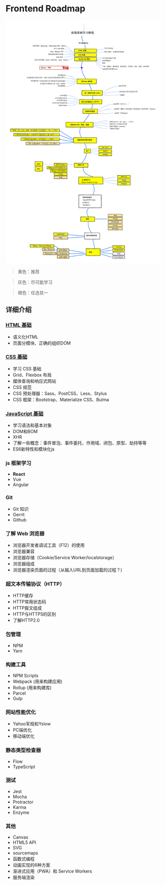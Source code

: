 # Frontend Roadmap
![roadmap](./img/roadmap.png)

> 黄色：推荐

> 灰色：尽可能学习

> 橙色：任选其一

## 详细介绍

### [HTML 基础](curated-tutorial/basic-html.md)

+ 语义化HTML
+ 页面分模块、正确的组织DOM

### [CSS 基础](curated-tutorial/basic-css.md)

+ 学习 CSS 基础
+ Grid、Flexbox 布局
+ 媒体查询和响应式网站
+ CSS 规范
+ CSS 预处理器：Sass、PostCSS、Less、Stylus
+ CSS 框架：Bootstrap、Materialize CSS、Bulma

### [JavaScript 基础](curated-tutorial/basic-javascript.md)

+ 学习语法和基本对象
+ DOM和BOM
+ XHR
+ 了解一些概念：事件冒泡、事件委托、作用域、闭包、原型、劫持等等
+ ES6新特性和模块化js

### js 框架学习

+ **React**
+ Vue
+ Angular

### Git

+ Git 知识
+ Gerrit
+ Github

### 了解 Web 浏览器

+ 浏览器开发者调试工具（F12）的使用
+ 浏览器兼容
+ 浏览器存储（Cookie/Service Worker/localstorage）
+ 浏览器组成
+ 浏览器渲染页面的过程（从输入URL到页面加载的过程？)

### 超文本传输协议（HTTP）

+ HTTP缓存
+ HTTP常用状态码
+ HTTP报文组成
+ HTTP与HTTPS的区别
+ 了解HTTP2.0

### 包管理

+ NPM
+ Yarn

### 构建工具

+ NPM Scripts
+ Webpack (用来构建应用)
+ Rollup (用来构建库)
+ Parcel
+ Gulp

### 网站性能优化

+ Yahoo军规和Yslow
+ PC端优化
+ 移动端优化

### 静态类型检查器

+ Flow
+ TypeScript

### 测试

+ Jest
+ Mocha
+ Protractor
+ Karma
+ Enzyme

### 其他

+ Canvas
+ HTML5 API
+ SVG
+ sourcemaps
+ 函数式编程
+ 动画实现的6种方案
+ 渐进式应用（PWA）和 Service Workers
+ 服务端渲染
